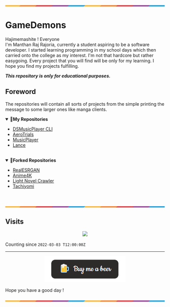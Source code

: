 ![](https://github.com/Gamedemons/Gamedemons/blob/main/Resources/waxline.png)

# GameDemons

Hajimemashite ! Everyone </br>
I'm Manthan Raj Rajoria, currently a student aspiring to be a software developer. I started learning programming in my school days which then carried onto the college as my interest. I'm not that hardcore but rather easygoing. Every project that you will find will be only for my learning. I hope you find my projects fulfilling.

***This repository is only for educational purposes.***

## Foreword
The repositories will contain all sorts of projects from the simple printing the message to some larger ones like manga clients. 

<!---------------------------------- Updates --------------------------->
<details open>
<summary>💚<b>My Repositories</b></summary>

- [DSMusicPlayer CLI](https://github.com/Gamedemons/DSMusicPlayer)
- [AeroTrials](https://github.com/Gamedemons/Insta_flters_with_python)
- [MusicPlayer](https://github.com/Gamedemons/MusicPlayer)
- [Lance](https://github.com/Gamedemons/Lance)
  
</br>
<details open>
<summary>🔱<b>Forked Repositories</b></summary>

- [RealESRGAN](https://github.com/Gamedemons/Real-ESRGAN)
- [Anime4K](https://github.com/Gamedemons/Anime4K)
- [Light Novel Crawler](https://github.com/Gamedemons/lightnovel-crawler)
- [Tachiyomi](https://github.com/Gamedemons/tachiyomi)

</details>
</br>

![](https://github.com/Gamedemons/Gamedemons/blob/main/Resources/waxline.png)

## Visits

<p align="center">
  <a href="https://count.getloli.com/"><img src="https://count.getloli.com/get/@gamedemons?theme=rule34"/></a>
</p>

Counting since `2022-03-03 T12:00:00Z`

---

<p align="center"><a href="https://www.buymeacoffee.com/manthanrajoria"><img src="https://github.com/Gamedemons/Gamedemons/blob/main/Resources/beer.png"></a></p> 
Hope you have a good day !

![](https://github.com/Gamedemons/Gamedemons/blob/main/Resources/waxline.png)
